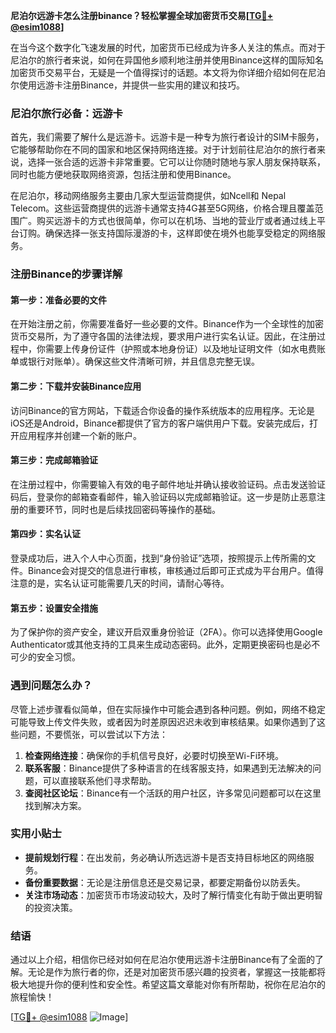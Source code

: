 **尼泊尔远游卡怎么注册binance？轻松掌握全球加密货币交易[[TG💪+ @esim1088](https://t.me/s/esim1088)]**

在当今这个数字化飞速发展的时代，加密货币已经成为许多人关注的焦点。而对于尼泊尔的旅行者来说，如何在异国他乡顺利地注册并使用Binance这样的国际知名加密货币交易平台，无疑是一个值得探讨的话题。本文将为你详细介绍如何在尼泊尔使用远游卡注册Binance，并提供一些实用的建议和技巧。

### 尼泊尔旅行必备：远游卡

首先，我们需要了解什么是远游卡。远游卡是一种专为旅行者设计的SIM卡服务，它能够帮助你在不同的国家和地区保持网络连接。对于计划前往尼泊尔的旅行者来说，选择一张合适的远游卡非常重要。它可以让你随时随地与家人朋友保持联系，同时也能方便地获取网络资源，包括注册和使用Binance。

在尼泊尔，移动网络服务主要由几家大型运营商提供，如Ncell和 Nepal Telecom。这些运营商提供的远游卡通常支持4G甚至5G网络，价格合理且覆盖范围广。购买远游卡的方式也很简单，你可以在机场、当地的营业厅或者通过线上平台订购。确保选择一张支持国际漫游的卡，这样即使在境外也能享受稳定的网络服务。

### 注册Binance的步骤详解

#### 第一步：准备必要的文件

在开始注册之前，你需要准备好一些必要的文件。Binance作为一个全球性的加密货币交易所，为了遵守各国的法律法规，要求用户进行实名认证。因此，在注册过程中，你需要上传身份证件（护照或本地身份证）以及地址证明文件（如水电费账单或银行对账单）。确保这些文件清晰可辨，并且信息完整无误。

#### 第二步：下载并安装Binance应用

访问Binance的官方网站，下载适合你设备的操作系统版本的应用程序。无论是iOS还是Android，Binance都提供了官方的客户端供用户下载。安装完成后，打开应用程序并创建一个新的账户。

#### 第三步：完成邮箱验证

在注册过程中，你需要输入有效的电子邮件地址并确认接收验证码。点击发送验证码后，登录你的邮箱查看邮件，输入验证码以完成邮箱验证。这一步是防止恶意注册的重要环节，同时也是后续找回密码等操作的基础。

#### 第四步：实名认证

登录成功后，进入个人中心页面，找到“身份验证”选项，按照提示上传所需的文件。Binance会对提交的信息进行审核，审核通过后即可正式成为平台用户。值得注意的是，实名认证可能需要几天的时间，请耐心等待。

#### 第五步：设置安全措施

为了保护你的资产安全，建议开启双重身份验证（2FA）。你可以选择使用Google Authenticator或其他支持的工具来生成动态密码。此外，定期更换密码也是必不可少的安全习惯。

### 遇到问题怎么办？

尽管上述步骤看似简单，但在实际操作中可能会遇到各种问题。例如，网络不稳定可能导致上传文件失败，或者因为时差原因迟迟未收到审核结果。如果你遇到了这些问题，不要慌张，可以尝试以下方法：

1. **检查网络连接**：确保你的手机信号良好，必要时切换至Wi-Fi环境。
2. **联系客服**：Binance提供了多种语言的在线客服支持，如果遇到无法解决的问题，可以直接联系他们寻求帮助。
3. **查阅社区论坛**：Binance有一个活跃的用户社区，许多常见问题都可以在这里找到解决方案。

### 实用小贴士

- **提前规划行程**：在出发前，务必确认所选远游卡是否支持目标地区的网络服务。
- **备份重要数据**：无论是注册信息还是交易记录，都要定期备份以防丢失。
- **关注市场动态**：加密货币市场波动较大，及时了解行情变化有助于做出更明智的投资决策。

### 结语

通过以上介绍，相信你已经对如何在尼泊尔使用远游卡注册Binance有了全面的了解。无论是作为旅行者的你，还是对加密货币感兴趣的投资者，掌握这一技能都将极大地提升你的便利性和安全性。希望这篇文章能对你有所帮助，祝你在尼泊尔的旅程愉快！

[[TG💪+ @esim1088](https://t.me/s/esim1088) ![Image](https://i.postimg.cc/4NQfJmqS/Snipaste-2025-05-13-00-14-12.png)]